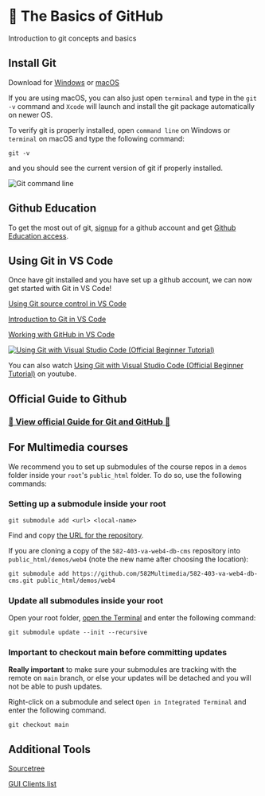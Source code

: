 # :wave: The Basics of GitHub

Introduction to git concepts and basics

## Install Git

Download for [Windows](https://git-scm.com/downloads/win) or [macOS](https://git-scm.com/downloads/mac)

If you are using macOS, you can also just open `terminal` and type in the `git -v` command and `Xcode` will launch and install the git package automatically on newer OS.

To verify git is properly installed, open `command line` on Windows or `terminal` on macOS and type the following command:

```git -v```

and you should see the current version of git if properly installed.

![Git command line](img/git-command-line.jpg)

## Github Education

To get the most out of git, [signup](https://github.com/signup) for a github account and get [Github Education access](https://github.com/education/students).

## Using Git in VS Code

Once have git installed and you have set up a github account, we can now get started with Git in VS Code!

[Using Git source control in VS Code](https://code.visualstudio.com/docs/sourcecontrol/overview)

[Introduction to Git in VS Code](https://code.visualstudio.com/docs/sourcecontrol/intro-to-git)

[Working with GitHub in VS Code](https://code.visualstudio.com/docs/sourcecontrol/github)

[![Using Git with Visual Studio Code (Official Beginner Tutorial)](img/git-youtube-intro.jpg)](https://youtu.be/i_23KUAEtUM)

You can also watch [Using Git with Visual Studio Code (Official Beginner Tutorial)](https://youtu.be/i_23KUAEtUM) on youtube.

## Official Guide to Github

### [:eyes: View official Guide for Git and GitHub :eyes:](/GITHUB.md)

## For Multimedia courses

We recommend you to set up submodules of the course repos in a `demos` folder inside your `root`'s `public_html` folder. To do so, use the following commands:

### Setting up a submodule inside your root

```shell
git submodule add <url> <local-name>
```

Find and copy [the URL for the repository](https://docs.github.com/en/repositories/creating-and-managing-repositories/cloning-a-repository).

If you are cloning a copy of the `582-403-va-web4-db-cms` repository into `public_html/demos/web4` (note the new name after choosing the location):

```shell
git submodule add https://github.com/582Multimedia/582-403-va-web4-db-cms.git public_html/demos/web4
```

### Update all submodules inside your root

Open your root folder, [open the Terminal](https://code.visualstudio.com/docs/terminal/basics) and enter the following command:

```shell
git submodule update --init --recursive
```

### Important to checkout main before committing updates

**Really important** to make sure your submodules are tracking with the remote on `main` branch, or else your updates will be detached and you will not be able to push updates.

Right-click on a submodule and select `Open in Integrated Terminal` and enter the following command.

```shell
git checkout main
```

## Additional Tools

[Sourcetree](https://www.sourcetreeapp.com/)

[GUI Clients list](https://git-scm.com/downloads/guis)
